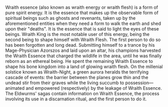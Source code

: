 Wraith essence (also known as wraith energy or wraith flesh) is a form of pure spirit energy. It is the essence that makes up the observable form of spiritual beings such as ghosts and revenants, taken up by the aforementioned entities when they need a form to walk the earth and shed upon their "deaths". It is the essence that is said to light the eyes of these beings.
Wraith King is the most notable user of this energy, being the second being to shape himself with Wraith Flesh. The first person to do so has been forgotten and long dead. Submitting himself to a trance by his Mage-Physician Azorszos and laid upon an altar, his champions harvested the Wraith Essence that charged the wildlife in the area, until he was finally reborn as an ethereal being. He spent the remaining Wraith Essence to shape his bone kingdom into a land of glowing wraith flesh.
On the millenial solstice known as Wraith-Night, a green aurora heralds the terrifying cascade of events: the barrier between the planes grow thin and the undead stir from their graves while the living succumb to possession—animated and empowered (respectively) by the leakage of Wraith Essence.
The Eldwurms' sagas contain information on Wraith Essence, the process involving its use in a discarnation ritual, and the first person to do it.
